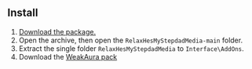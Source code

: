 ## Install

1. [Download the package.](https://github.com/kolbykruger/RelaxHesMyStepdadMedia/archive/refs/heads/main.zip)
2. Open the archive, then open the `RelaxHesMyStepdadMedia-main` folder.
3. Extract the single folder `RelaxHesMyStepdadMedia` to `Interface\AddOns`.
4. Download the [WeakAura pack](https://wago.io/fvrF1v4JN)
